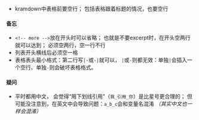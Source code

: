 - kramdown中表格前要空行；
包括表格跟着标题的情况，也要空行

#### 备忘
- `<!-- more -->`放在开头时可以省略；
也就是不要excerpt时，在开头空两行就可以达到；
必须空两行，空一行不行
- 列表开头横线后必须空一格
- 表格表头最小格式：第二行写`|-`或`-|`就可以，
`|`或`-`则都无效：单独`|`会插入一个空行、单独`-`则会破坏表格格式。

#### 疑问
- 平时都用中文，
会觉得“用下划线引用”（`我_引用_你`）是比星号更合理的；
但可能没注意到，在英文中会导致问题：`a_b_c`会和变量名混淆
*（其实中文也一样会混淆）*
